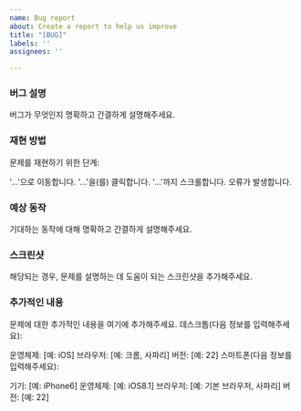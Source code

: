 ```yaml
---
name: Bug report
about: Create a report to help us improve
title: "[BUG]"
labels: ''
assignees: ''

---
```


### 버그 설명
버그가 무엇인지 명확하고 간결하게 설명해주세요.

### 재현 방법
문제를 재현하기 위한 단계:

'...'으로 이동합니다.
'...'을(를) 클릭합니다.
'...'까지 스크롤합니다.
오류가 발생합니다.

### 예상 동작
기대하는 동작에 대해 명확하고 간결하게 설명해주세요.

### 스크린샷
해당되는 경우, 문제를 설명하는 데 도움이 되는 스크린샷을 추가해주세요.

### 추가적인 내용
문제에 대한 추가적인 내용을 여기에 추가해주세요.
데스크톱(다음 정보를 입력해주세요):

운영체제: [예: iOS]
브라우저: [예: 크롬, 사파리]
버전: [예: 22]
스마트폰(다음 정보를 입력해주세요):

기기: [예: iPhone6]
운영체제: [예: iOS8.1]
브라우저: [예: 기본 브라우저, 사파리]
버전: [예: 22]
